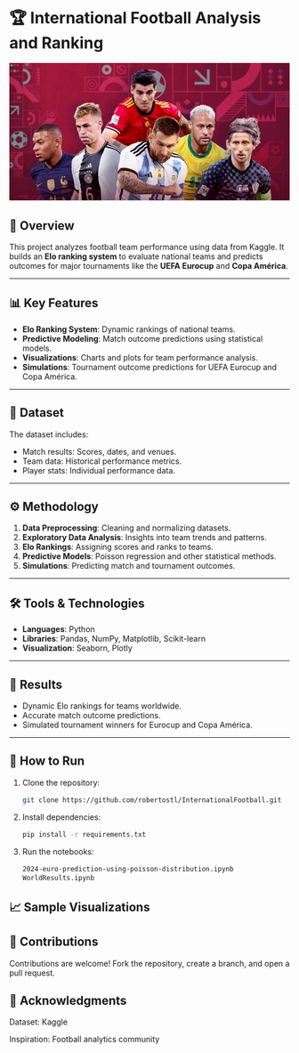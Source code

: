 # 🏆 International Football Analysis and Ranking

![Football Visualization](FootaballImage2.jpeg) <!-- Add an engaging header image -->

## 📌 Overview
This project analyzes football team performance using data from Kaggle. It builds an **Elo ranking system** to evaluate national teams and predicts outcomes for major tournaments like the **UEFA Eurocup** and **Copa América**.

---

## 📊 Key Features
- **Elo Ranking System**: Dynamic rankings of national teams.
- **Predictive Modeling**: Match outcome predictions using statistical models.
- **Visualizations**: Charts and plots for team performance analysis.
- **Simulations**: Tournament outcome predictions for UEFA Eurocup and Copa América.

---

## 📁 Dataset
The dataset includes:
- Match results: Scores, dates, and venues.
- Team data: Historical performance metrics.
- Player stats: Individual performance data.

---

## ⚙️ Methodology
1. **Data Preprocessing**: Cleaning and normalizing datasets.
2. **Exploratory Data Analysis**: Insights into team trends and patterns.
3. **Elo Rankings**: Assigning scores and ranks to teams.
4. **Predictive Models**: Poisson regression and other statistical methods.
5. **Simulations**: Predicting match and tournament outcomes.

---

## 🛠️ Tools & Technologies
- **Languages**: Python
- **Libraries**: Pandas, NumPy, Matplotlib, Scikit-learn
- **Visualization**: Seaborn, Plotly

---

## 🎯 Results
- Dynamic Elo rankings for teams worldwide.
- Accurate match outcome predictions.
- Simulated tournament winners for Eurocup and Copa América.

---

## 🚀 How to Run
1. Clone the repository:
   ```bash
   git clone https://github.com/robertostl/InternationalFootball.git
2. Install dependencies:
   ```bash
   pip install -r requirements.txt
3. Run the notebooks:
   ```bash
   2024-euro-prediction-using-poisson-distribution.ipynb
   WorldResults.ipynb

 ## 📈 Sample Visualizations
  <!-- Add images or links to visualizations -->

 ## 🤝 Contributions
  Contributions are welcome! Fork the repository, create a branch, and open a pull request.

  ## 🙌 Acknowledgments
  Dataset: Kaggle
  
  Inspiration: Football analytics community

